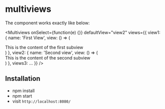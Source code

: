 # multiviews

The component works exactly like below:

<Multiviews
  onSelect={function(e) {}}
  defaultView="view2"
  views={{
    view1: {
      name: 'First View',
      view: () => (<div>This is the content of the first subview</div>)
    },
    view2: {
      name: 'Second view',
      view: () => (<div>This is the content of the second subview</div>)
    },
    views3: ...
  }}
/>

## Installation

* npm install
* npm start
* visit `http://localhost:8080/`
